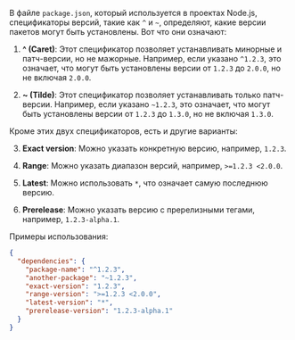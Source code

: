 В файле `package.json`, который используется в проектах Node.js, спецификаторы версий, такие как `^` и `~`, определяют, какие версии пакетов могут быть установлены. Вот что они означают:

1. **^ (Caret)**: Этот спецификатор позволяет устанавливать минорные и патч-версии, но не мажорные. Например, если указано `^1.2.3`, это означает, что могут быть установлены версии от `1.2.3` до `2.0.0`, но не включая `2.0.0`.

2. **~ (Tilde)**: Этот спецификатор позволяет устанавливать только патч-версии. Например, если указано `~1.2.3`, это означает, что могут быть установлены версии от `1.2.3` до `1.3.0`, но не включая `1.3.0`.

Кроме этих двух спецификаторов, есть и другие варианты:

3. **Exact version**: Можно указать конкретную версию, например, `1.2.3`.

4. **Range**: Можно указать диапазон версий, например, `>=1.2.3 <2.0.0`.

5. **Latest**: Можно использовать `*`, что означает самую последнюю версию.

6. **Prerelease**: Можно указать версию с пререлизными тегами, например, `1.2.3-alpha.1`.

Примеры использования:

```json
{
  "dependencies": {
    "package-name": "^1.2.3",
    "another-package": "~1.2.3",
    "exact-version": "1.2.3",
    "range-version": ">=1.2.3 <2.0.0",
    "latest-version": "*",
    "prerelease-version": "1.2.3-alpha.1"
  }
}
```

